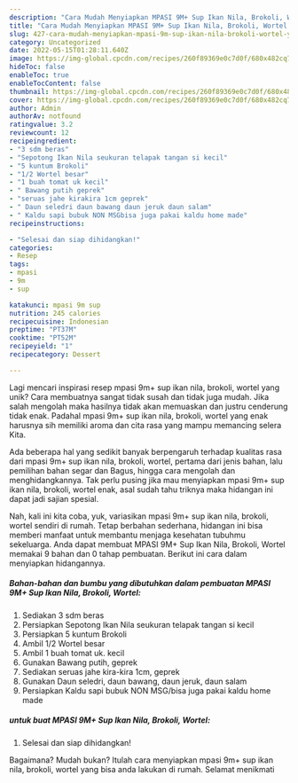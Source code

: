 ```yaml
---
description: "Cara Mudah Menyiapkan MPASI 9M+ Sup Ikan Nila, Brokoli, Wortel yang Bisa Manjain Lidah"
title: "Cara Mudah Menyiapkan MPASI 9M+ Sup Ikan Nila, Brokoli, Wortel yang Bisa Manjain Lidah"
slug: 427-cara-mudah-menyiapkan-mpasi-9m-sup-ikan-nila-brokoli-wortel-yang-bisa-manjain-lidah
category: Uncategorized
date: 2022-05-15T01:28:11.640Z
image: https://img-global.cpcdn.com/recipes/260f89369e0c7d0f/680x482cq70/mpasi-9m-sup-ikan-nila-brokoli-wortel-foto-resep-utama.jpg
hideToc: false
enableToc: true
enableTocContent: false
thumbnail: https://img-global.cpcdn.com/recipes/260f89369e0c7d0f/680x482cq70/mpasi-9m-sup-ikan-nila-brokoli-wortel-foto-resep-utama.jpg
cover: https://img-global.cpcdn.com/recipes/260f89369e0c7d0f/680x482cq70/mpasi-9m-sup-ikan-nila-brokoli-wortel-foto-resep-utama.jpg
author: Admin
authorAv: notfound
ratingvalue: 3.2
reviewcount: 12
recipeingredient:
- "3 sdm beras"
- "Sepotong Ikan Nila seukuran telapak tangan si kecil"
- "5 kuntum Brokoli"
- "1/2 Wortel besar"
- "1 buah tomat uk kecil"
- " Bawang putih geprek"
- "seruas jahe kirakira 1cm geprek"
- " Daun seledri daun bawang daun jeruk daun salam"
- " Kaldu sapi bubuk NON MSGbisa juga pakai kaldu home made"
recipeinstructions:

- "Selesai dan siap dihidangkan!"
categories:
- Resep
tags:
- mpasi
- 9m
- sup

katakunci: mpasi 9m sup 
nutrition: 245 calories
recipecuisine: Indonesian
preptime: "PT37M"
cooktime: "PT52M"
recipeyield: "1"
recipecategory: Dessert

---
```





Lagi mencari inspirasi resep mpasi 9m+ sup ikan nila, brokoli, wortel yang unik? Cara membuatnya sangat tidak susah dan tidak juga mudah. Jika salah mengolah maka hasilnya tidak akan memuaskan dan justru cenderung tidak enak. Padahal mpasi 9m+ sup ikan nila, brokoli, wortel yang enak harusnya sih memiliki aroma dan cita rasa yang mampu memancing selera Kita.





Ada beberapa hal yang sedikit banyak berpengaruh terhadap kualitas rasa dari mpasi 9m+ sup ikan nila, brokoli, wortel, pertama dari jenis bahan, lalu pemilihan bahan segar dan Bagus, hingga cara mengolah dan menghidangkannya. Tak perlu pusing jika mau menyiapkan mpasi 9m+ sup ikan nila, brokoli, wortel enak,      asal sudah tahu triknya maka hidangan ini dapat jadi sajian spesial.





















Nah, kali ini kita coba, yuk, variasikan mpasi 9m+ sup ikan nila, brokoli, wortel sendiri di rumah. Tetap berbahan sederhana, hidangan ini bisa memberi manfaat untuk membantu menjaga kesehatan tubuhmu sekeluarga. Anda dapat membuat MPASI 9M+ Sup Ikan Nila, Brokoli, Wortel memakai 9 bahan dan 0 tahap pembuatan. Berikut ini cara dalam menyiapkan hidangannya.

<!--inarticleads1-->

##### Bahan-bahan dan bumbu yang dibutuhkan dalam pembuatan MPASI 9M+ Sup Ikan Nila, Brokoli, Wortel:

1. Sediakan 3 sdm beras
1. Persiapkan Sepotong Ikan Nila seukuran telapak tangan si kecil
1. Persiapkan 5 kuntum Brokoli
1. Ambil 1/2 Wortel besar
1. Ambil 1 buah tomat uk. kecil
1. Gunakan  Bawang putih, geprek
1. Sediakan seruas jahe kira-kira 1cm, geprek
1. Gunakan  Daun seledri, daun bawang, daun jeruk, daun salam
1. Persiapkan  Kaldu sapi bubuk NON MSG/bisa juga pakai kaldu home made




<!--inarticleads2-->

#####  untuk buat MPASI 9M+ Sup Ikan Nila, Brokoli, Wortel:


1. Selesai dan siap dihidangkan!



Bagaimana? Mudah bukan? Itulah cara menyiapkan mpasi 9m+ sup ikan nila, brokoli, wortel yang bisa anda lakukan di rumah. Selamat menikmati
